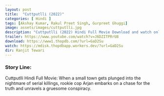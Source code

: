 ```yaml
---
layout: post
title:  "Cuttputlli (2022)"
categories: [ Hindi ]
tags: [Akshay Kumar, Rakul Preet Singh, Gurpreet Ghuggi]
image: assets/images/cuttputlli.jpg
description: "Cuttputlli (2022) Hindi Full Movie Download and watch online 720p low file size 500 mb."
trailer: https://www.youtube.com/watch?v=J6DZITPRrU8
download: https://www1.thopdb.com/?url=GaD2Su
watch: https://mdisk.thopdbapp.workers.dev/?url=GaD2Su
dir: Ranjit Tewari
---
```


### Story Line:
Cuttputlli Hindi Full Movie: When a small town gets plunged into the nightmare of serial killings, rookie cop Arjan embarks on a chase for the truth and unravels a gruesome conspiracy.